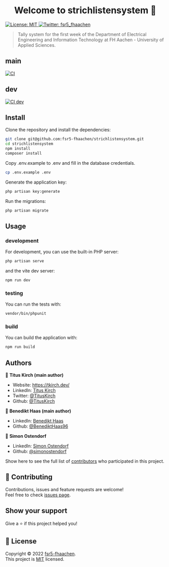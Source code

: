 <h1 align="center">Welcome to strichlistensystem 👋</h1>
<p>
  <a href="https://github.com/fsr5-fhaachen/strichlistensystem/blob/main/LICENSE" target="_blank">
    <img alt="License: MIT" src="https://img.shields.io/github/license/fsr5-fhaachen/strichlistensystem" />
  </a>
  <a href="https://twitter.com/fsr5_fhaachen" target="_blank">
    <img alt="Twitter: fsr5_fhaachen" src="https://img.shields.io/twitter/follow/fsr5_fhaachen.svg?style=social" />
  </a>
</p>

> Tally system for the first week of the Department of Electrical Engineering and Information Technology at FH Aachen - University of Applied Sciences.

## main

<a href="https://github.com/fsr5-fhaachen/strichlistensystem/actions/workflows/ci.yml" target="_blank">
  <img alt="CI" src="https://github.com/fsr5-fhaachen/strichlistensystem/actions/workflows/ci.yml/badge.svg" />
</a>

## dev

<a href="https://github.com/fsr5-fhaachen/strichlistensystem/actions/workflows/ci.yml" target="_blank">
  <img alt="CI dev" src="https://github.com/fsr5-fhaachen/strichlistensystem/actions/workflows/ci.yml/badge.svg?branch=dev" />
</a>

## Install

Clone the repository and install the dependencies:

```sh
git clone git@github.com:fsr5-fhaachen/strichlistensystem.git
cd strichlistensystem
npm install
composer install
```

Copy .env.example to .env and fill in the database credentials.

```sh
cp .env.example .env
```

Generate the application key:

```sh
php artisan key:generate
```

Run the migrations:

```sh
php artisan migrate
```

## Usage

### development

For development, you can use the built-in PHP server:

```sh
php artisan serve
```

and the vite dev server:

```sh
npm run dev
```

### testing

You can run the tests with:

```sh
vendor/bin/phpunit
```

### build

You can build the application with:

```sh
npm run build
```

## Authors

👤 **Titus Kirch (main author)**

- Website: https://tkirch.dev/
- LinkedIn: [Titus Kirch](https://www.linkedin.com/in/tituskirch/)
- Twitter: [@TitusKirch](https://twitter.com/TitusKirch)
- Github: [@TitusKirch](https://github.com/TitusKirch)

👤 **Benedikt Haas (main author)**

- LinkedIn: [Benedikt Haas](https://www.linkedin.com/in/benedikt-haas-ab698924a/)
- Github: [@BenediktHaas96](https://github.com/BenediktHaas96)

👤 **Simon Ostendorf**

- LinkedIn: [Simon Ostendorf](https://www.linkedin.com/in/simonostendorf/)
- Github: [@simonostendorf](https://github.com/simonostendorf)

Show here to see the full list of [contributors](https://github.com/fsr5-fhaachen/strichlistensystem/graphs/contributors) who participated in this project.

## 🤝 Contributing

Contributions, issues and feature requests are welcome!<br />Feel free to check [issues page](https://github.com/fsr5-fhaachen/strichlistensystem/issues).

## Show your support

Give a ⭐️ if this project helped you!

## 📝 License

Copyright © 2022 [fsr5-fhaachen](https://github.com/fsr5-fhaachen).<br />
This project is [MIT](https://github.com/fsr5-fhaachen/strichlistensystem/blob/main/LICENSE) licensed.